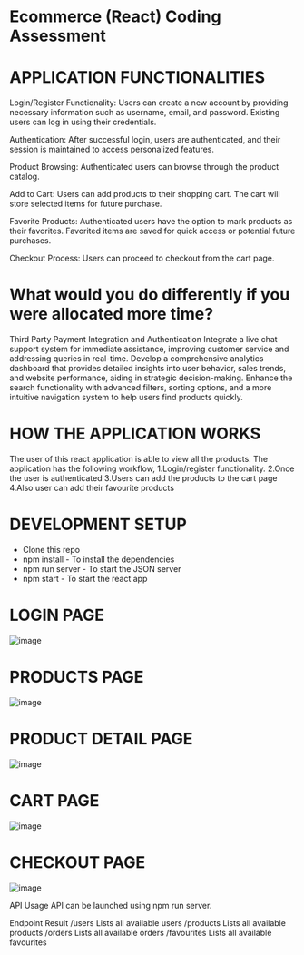 # Ecommerce (React) Coding Assessment

# APPLICATION FUNCTIONALITIES

Login/Register Functionality:
Users can create a new account by providing necessary information such as username, email, and password.
Existing users can log in using their credentials.

Authentication:
After successful login, users are authenticated, and their session is maintained to access personalized features.

Product Browsing:
Authenticated users can browse through the product catalog.

Add to Cart:
Users can add products to their shopping cart.
The cart will store selected items for future purchase.

Favorite Products:
Authenticated users have the option to mark products as their favorites.
Favorited items are saved for quick access or potential future purchases.

Checkout Process:
Users can proceed to checkout from the cart page.

# What would you do differently if you were allocated more time?

Third Party Payment Integration and Authentication
Integrate a live chat support system for immediate assistance, improving customer service and addressing queries in real-time.
Develop a comprehensive analytics dashboard that provides detailed insights into user behavior, sales trends, and website performance, aiding in strategic decision-making.
Enhance the search functionality with advanced filters, sorting options, and a more intuitive navigation system to help users find products quickly.


# HOW THE APPLICATION WORKS
The user of this react application is able to view all the products. The application has the following workflow,
1.Login/register functionality.
2.Once the user is authenticated
3.Users can add the products to the cart page
4.Also user can add their favourite products


# DEVELOPMENT SETUP

- Clone this repo
- npm install - To install the dependencies
- npm run server - To start the JSON server
- npm start - To start the react app


# LOGIN PAGE
![image](https://github.com/Shashank0403/20BCB7105-TANX.FI/assets/134396460/0127ea4a-e9a0-4ae6-99e4-3a289c9027de)


# PRODUCTS PAGE
![image](https://github.com/Shashank0403/20BCB7105-TANX.FI/assets/134396460/fbb8a409-ed5f-4121-b4c0-a28d9bf20f01)

# PRODUCT DETAIL PAGE
![image](https://github.com/Shashank0403/20BCB7105-TANX.FI/assets/134396460/ab7d2651-ac72-4a6b-903f-3ab969a28e0f)

# CART PAGE
![image](https://github.com/Shashank0403/20BCB7105-TANX.FI/assets/134396460/322a6e9d-f68e-44fb-86ec-607335608a6e)

# CHECKOUT PAGE
![image](https://github.com/Shashank0403/20BCB7105-TANX.FI/assets/134396460/7e8de1f4-6ec4-4a0f-9312-7ae19b666cce)

API Usage
API can be launched using npm run server.

Endpoint	Result
/users	Lists all available users
/products	Lists all available products
/orders	Lists all available orders
/favourites	Lists all available favourites





